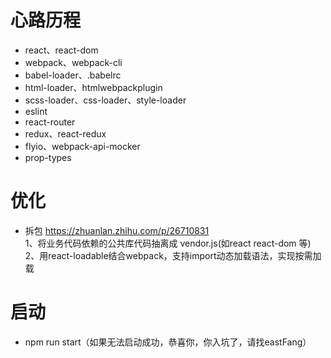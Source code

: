# 心路历程
- react、react-dom
- webpack、webpack-cli
- babel-loader、.babelrc
- html-loader、htmlwebpackplugin
- scss-loader、css-loader、style-loader
- eslint
- react-router
- redux、react-redux
- flyio、webpack-api-mocker
- prop-types

# 优化

- 拆包
https://zhuanlan.zhihu.com/p/26710831<br>
1、将业务代码依赖的公共库代码抽离成 vendor.js(如react react-dom 等)<br>
2、用react-loadable结合webpack，支持import动态加载语法，实现按需加载

# 启动
- npm run start（如果无法启动成功，恭喜你，你入坑了，请找eastFang）